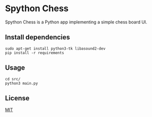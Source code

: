 # Spython Chess

Spython Chess is a Python app implementing a simple chess board UI.

## Install dependencies

	sudo apt-get install python3-tk libasound2-dev
	pip install -r requirements
	
## Usage

	cd src/
	python3 main.py

## License
[MIT](https://choosealicense.com/licenses/mit/)

